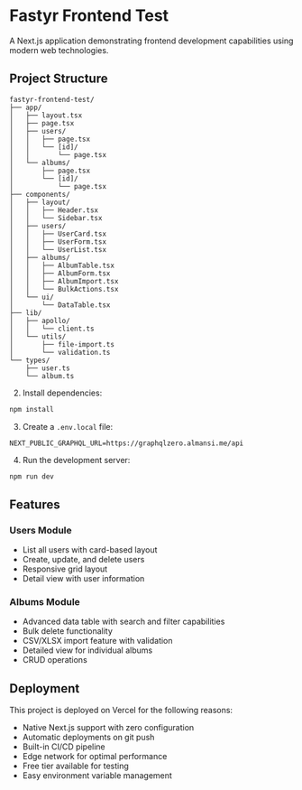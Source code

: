 # Fastyr Frontend Test

A Next.js application demonstrating frontend development capabilities using modern web technologies.


## Project Structure
```
fastyr-frontend-test/
├── app/
│   ├── layout.tsx
│   ├── page.tsx
│   ├── users/
│   │   ├── page.tsx
│   │   └── [id]/
│   │       └── page.tsx
│   └── albums/
│       ├── page.tsx
│       └── [id]/
│           └── page.tsx
├── components/
│   ├── layout/
│   │   ├── Header.tsx
│   │   └── Sidebar.tsx
│   ├── users/
│   │   ├── UserCard.tsx
│   │   ├── UserForm.tsx
│   │   └── UserList.tsx
│   ├── albums/
│   │   ├── AlbumTable.tsx
│   │   ├── AlbumForm.tsx
│   │   ├── AlbumImport.tsx
│   │   └── BulkActions.tsx
│   └── ui/
│       └── DataTable.tsx
├── lib/
│   ├── apollo/
│   │   └── client.ts
│   └── utils/
│       ├── file-import.ts
│       └── validation.ts
└── types/
    ├── user.ts
    └── album.ts
```


2. Install dependencies:
```bash
npm install
```

3. Create a `.env.local` file:
```
NEXT_PUBLIC_GRAPHQL_URL=https://graphqlzero.almansi.me/api
```

4. Run the development server:

```bash
npm run dev
```

## Features

### Users Module
- List all users with card-based layout
- Create, update, and delete users
- Responsive grid layout
- Detail view with user information

### Albums Module
- Advanced data table with search and filter capabilities
- Bulk delete functionality
- CSV/XLSX import feature with validation
- Detailed view for individual albums
- CRUD operations

## Deployment

This project is deployed on Vercel for the following reasons:
- Native Next.js support with zero configuration
- Automatic deployments on git push
- Built-in CI/CD pipeline
- Edge network for optimal performance
- Free tier available for testing
- Easy environment variable management
